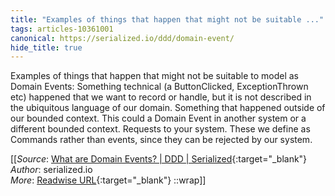 ```yaml
---
title: "Examples of things that happen that might not be suitable ..."
tags: articles-10361001
canonical: https://serialized.io/ddd/domain-event/
hide_title: true
---
```


Examples of things that happen that might not be suitable to model as Domain Events:  Something technical (a ButtonClicked, ExceptionThrown etc) happened that we want to record or handle, but it is not described in the ubiquitous language of our domain. Something that happened outside of our bounded context. This could a Domain Event in another system or a different bounded context. Requests to your system. These we define as Commands rather than events, since they can be rejected by our system.


[[_Source_: [What are Domain Events? | DDD | Serialized](https://serialized.io/ddd/domain-event/){:target="_blank"}<br>
_Author_: serialized.io<br>
_More_: [Readwise URL](https://readwise.io/open/211653546){:target="_blank"}
::wrap]]